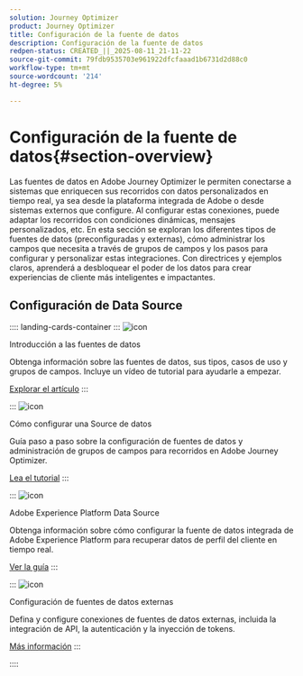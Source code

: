 ```yaml
---
solution: Journey Optimizer
product: Journey Optimizer
title: Configuración de la fuente de datos
description: Configuración de la fuente de datos
redpen-status: CREATED_||_2025-08-11_21-11-22
source-git-commit: 79fdb9535703e961922dfcfaaad1b6731d2d88c0
workflow-type: tm+mt
source-wordcount: '214'
ht-degree: 5%

---
```



# Configuración de la fuente de datos{#section-overview}

Las fuentes de datos en Adobe Journey Optimizer le permiten conectarse a sistemas que enriquecen sus recorridos con datos personalizados en tiempo real, ya sea desde la plataforma integrada de Adobe o desde sistemas externos que configure. Al configurar estas conexiones, puede adaptar los recorridos con condiciones dinámicas, mensajes personalizados, etc. En esta sección se exploran los diferentes tipos de fuentes de datos (preconfiguradas y externas), cómo administrar los campos que necesita a través de grupos de campos y los pasos para configurar y personalizar estas integraciones. Con directrices y ejemplos claros, aprenderá a desbloquear el poder de los datos para crear experiencias de cliente más inteligentes e impactantes.

## Configuración de Data Source

:::: landing-cards-container
:::
![icon](https://cdn.experienceleague.adobe.com/icons/circle-play.svg?lang=es)

Introducción a las fuentes de datos

Obtenga información sobre las fuentes de datos, sus tipos, casos de uso y grupos de campos. Incluye un vídeo de tutorial para ayudarle a empezar.

[Explorar el artículo](../using/datasource/about-data-sources.md)
:::

:::
![icon](https://cdn.experienceleague.adobe.com/icons/gear.svg?lang=es)

Cómo configurar una Source de datos

Guía paso a paso sobre la configuración de fuentes de datos y administración de grupos de campos para recorridos en Adobe Journey Optimizer.

[Lea el tutorial](../using/datasource/configure-data-sources.md)
:::

:::
![icon](https://cdn.experienceleague.adobe.com/icons/puzzle-piece.svg?lang=es)

Adobe Experience Platform Data Source

Obtenga información sobre cómo configurar la fuente de datos integrada de Adobe Experience Platform para recuperar datos de perfil del cliente en tiempo real.

[Ver la guía](../using/datasource/adobe-experience-platform-data-source.md)
:::

:::
![icon](https://cdn.experienceleague.adobe.com/icons/code-branch.svg?lang=es)

Configuración de fuentes de datos externas

Defina y configure conexiones de fuentes de datos externas, incluida la integración de API, la autenticación y la inyección de tokens.

[Más información](../using/datasource/external-data-sources.md)
:::

::::
